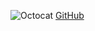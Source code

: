<!-- A link to a GitHub or social media profile. -->
![Octocat](https://user-images.githubusercontent.com/71835559/143773749-1aaa98b7-040a-463a-9990-5d7cc9f9bb8c.png)
[GitHub](https://github.com/SamarFatimaJaffri/)

<!-- :woman_technologist: [LinkedIn](https://www.linkedin.com/in/samar-fatima-jaffri/) -->
